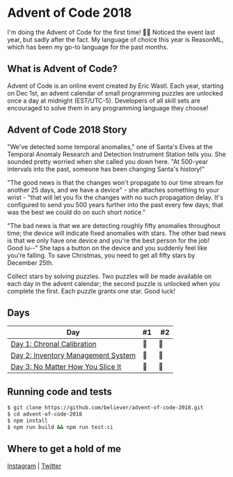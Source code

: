 # Advent of Code 2018

I'm doing the Advent of Code for the first time! 🎅🏻 Noticed the event last year, but sadly after the fact. My language of choice this year is ReasonML, which has been my go-to language for the past months.

## What is Advent of Code?

Advent of Code is an online event created by Eric Wastl. Each year, starting on Dec 1st, an advent calendar of small programming puzzles are unlocked once a day at midnight (EST/UTC-5). Developers of all skill sets are encouraged to solve them in any programming language they choose!

## Advent of Code 2018 Story

"We've detected some temporal anomalies," one of Santa's Elves at the Temporal Anomaly Research and Detection Instrument Station tells you. She sounded pretty worried when she called you down here. "At 500-year intervals into the past, someone has been changing Santa's history!"

"The good news is that the changes won't propagate to our time stream for another 25 days, and we have a device" - she attaches something to your wrist - "that will let you fix the changes with no such propagation delay. It's configured to send you 500 years further into the past every few days; that was the best we could do on such short notice."

"The bad news is that we are detecting roughly fifty anomalies throughout time; the device will indicate fixed anomalies with stars. The other bad news is that we only have one device and you're the best person for the job! Good lu--" She taps a button on the device and you suddenly feel like you're falling. To save Christmas, you need to get all fifty stars by December 25th.

Collect stars by solving puzzles. Two puzzles will be made available on each day in the advent calendar; the second puzzle is unlocked when you complete the first. Each puzzle grants one star. Good luck!

## Days

| Day                                                                                                                                     | #1  |  #2 |
| --------------------------------------------------------------------------------------------------------------------------------------- | --- | --- |
| [Day 1: Chronal Calibration](https://github.com/believer/advent-of-code-2018/tree/master/src/day-1-chronal-calibration)                 | 🌟  | 🌟  |
| [Day 2: Inventory Management System](https://github.com/believer/advent-of-code-2018/tree/master/src/day-2-inventory-management-system) | 🌟  | 🌟  |
| [Day 3: No Matter How You Slice It](https://github.com/believer/advent-of-code-2018/tree/master/src/day-3-no-matter-how-you-slice-it)   | 🌟  | 🌟  |

## Running code and tests

```bash
$ git clone https://github.com/believer/advent-of-code-2018.git
$ cd advent-of-code-2018
$ npm install
$ npm run build && npm run test:ci
```

## Where to get a hold of me

[Instagram](https://www.instagram.com/rickardlaurin/)
|
[Twitter](https://twitter.com/rickardlaurin)
